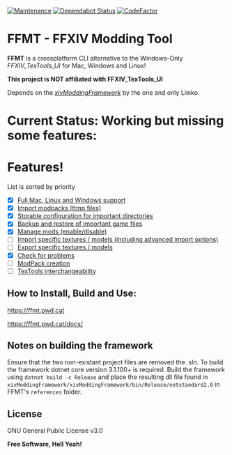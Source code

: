 [![Maintenance](https://img.shields.io/badge/Maintained%3F-yes-green.svg)](https://github.com/fosspill/FFXIV_Modding_Tool/graphs/commit-activity) [![Dependabot Status](https://api.dependabot.com/badges/status?host=github&repo=fosspill/FFXIV_Modding_Tool)](https://dependabot.com) [![CodeFactor](https://www.codefactor.io/repository/github/fosspill/ffxiv_modding_tool/badge/master)](https://www.codefactor.io/repository/github/fosspill/ffxiv_modding_tool/overview/master)


# FFMT - FFXIV Modding Tool


**FFMT** is a crossplatform CLI alternative to the Windows-Only *FFXIV_TexTools_UI* for Mac, Windows and Linux!

**This project is NOT affiliated with FFXIV_TexTools_UI**

Depends on the *[xivModdingFramework](https://github.com/liinko/xivModdingFramework)* by the one and only Liinko. 

# Current Status: Working but missing some features:

# Features!
List is sorted by priority
- [x] [Full Mac, Linux and Windows support](https://github.com/fosspill/FFXIV_TexTools_CLI/issues/1)
- [x] [Import modpacks (ttmp files)](https://github.com/fosspill/FFXIV_TexTools_CLI/issues/2)
- [x] [Storable configuration for important directories](https://github.com/fosspill/FFXIV_TexTools_CLI/issues/3)
- [x] [Backup and restore of important game files](https://github.com/fosspill/FFXIV_TexTools_CLI/issues/4)
- [x] [Manage mods (enable/disable)](https://github.com/fosspill/FFXIV_TexTools_CLI/issues/27)
- [ ] [Import specific textures / models (including advanced import options)](https://github.com/fosspill/FFXIV_TexTools_CLI/issues/5)
- [ ] [Export specific textures / models](https://github.com/fosspill/FFXIV_TexTools_CLI/issues/6)
- [x] [Check for problems](https://github.com/fosspill/FFXIV_TexTools_CLI/issues/7)
- [ ] [ModPack creation](https://github.com/fosspill/FFXIV_TexTools_CLI/issues/8)
- [ ] [TexTools interchangeability](https://github.com/fosspill/FFXIV_TexTools_CLI/issues/67)

## How to Install, Build and Use:

https://ffmt.pwd.cat

https://ffmt.pwd.cat/docs/

## Notes on building the framework

Ensure that the two non-existant project files are removed the .sln. To build the framework dotnet core version 3.1.100+ is required. Build the framework using `dotnet build -c Release` and place the resulting dll file found in `xivModdingFramework/xivModdingFramework/bin/Release/netstandard2.0` in FFMT's `references` folder.

License
----

GNU General Public License v3.0


**Free Software, Hell Yeah!**
